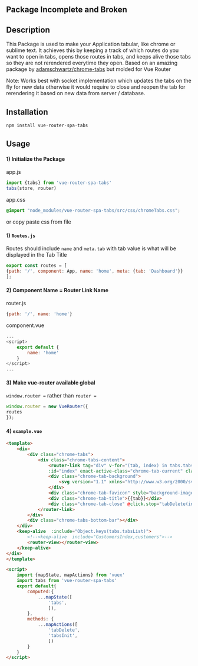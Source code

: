 ## Package Incomplete and Broken
## Description
This Package is used to make your Application tabular, like chrome or sublime text. It achieves this by keeping a track of which routes do you want to open in tabs, opens those routes in tabs, and keeps alive those tabs so they are not rerendered everytime they open.
Based on an amazing package by [adamschwartz/chrome-tabs](https://github.com/adamschwartz/chrome-tabs) but molded for Vue Router

Note: Works best with socket implementation which updates the tabs on the fly for new data otherwise it would require to close and reopen the tab for rerendering it based on new data from server / database.

## Installation
```js
npm install vue-router-spa-tabs
```
## Usage 
#### 1) Initialize the Package
app.js
```js
import {tabs} from 'vue-router-spa-tabs'
tabs(store, router)
```
app.css
```scss
@import "node_modules/vue-router-spa-tabs/src/css/chromeTabs.css";
```
or copy paste css from file

#### 1) `Routes.js`
Routes should include `name` and `meta.tab` with tab value is what will be displayed in the Tab Title
```js
export const routes = [
{path: '/', component: App, name: 'home', meta: {tab: 'Dashboard'}}
];
```

#### 2) Component Name = Router Link Name
router.js
```js
{path: '/', name: 'home'}
```

component.vue
```js
...
<script>
	export default {
		name: 'home'
	}
</script>
...
```

#### 3) Make vue-router available global
`window.router =` rather than `router =` 
```js
window.router = new VueRouter({
routes
});
```

#### 4) `example.vue`
```html
<template>
	<div>
		<div class="chrome-tabs">
			<div class="chrome-tabs-content">
				<router-link tag="div" v-for="(tab, index) in tabs.tabsList" :to="{name: index}" 
				:id="index" exact-active-class="chrome-tab-current" class="chrome-tab chrome-tab-just-added">
				<div class="chrome-tab-background">
					<svg version="1.1" xmlns="http://www.w3.org/2000/svg"><defs><symbol id="topleft" viewBox="0 0 214 29" ><path d="M14.3 0.1L214 0.1 214 29 0 29C0 29 12.2 2.6 13.2 1.1 14.3-0.4 14.3 0.1 14.3 0.1Z"/></symbol><symbol id="topright" viewBox="0 0 214 29"><use xlink:href="#topleft"/></symbol><clipPath id="crop"><rect class="mask" width="100%" height="100%" x="0"/></clipPath></defs><svg width="50%" height="100%" transfrom="scale(-1, 1)"><use xlink:href="#topleft" width="214" height="29" class="chrome-tab-background"/><use xlink:href="#topleft" width="214" height="29" class="chrome-tab-shadow"/></svg><g transform="scale(-1, 1)"><svg width="50%" height="100%" x="-100%" y="0"><use xlink:href="#topright" width="214" height="29" class="chrome-tab-background"/><use xlink:href="#topright" width="214" height="29" class="chrome-tab-shadow"/></svg></g></svg>
				</div>
				<div class="chrome-tab-favicon" style="background-image: url('demo/images/facebook-favicon.ico')"></div>
				<div class="chrome-tab-title">{{tab}}</div>
				<div class="chrome-tab-close" @click.stop="tabDelete(index)"></div>
			</router-link>
		</div>
		<div class="chrome-tabs-bottom-bar"></div>
	</div>
	<keep-alive  :include="Object.keys(tabs.tabsList)">
		<!--<keep-alive  include="CustomersIndex,customers">-->
		<router-view></router-view>
	</keep-alive>
</div>
</template>

<script>
	import {mapState, mapActions} from 'vuex'
	import tabs from 'vue-router-spa-tabs'
	export default{
		computed:{
			...mapState([
				'tabs',
				]),
		},
		methods: {
			...mapActions([
				'tabDelete',
				'tabsInit',
				])
		}
	}
</script>
```
